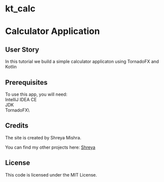 # kt_calc


# Calculator Application
## User Story
In this tutorial we build a simple calculator applicaton using TornadoFX and Kotlin

## Prerequisites
To use this app, you will need:\
IntelliJ IDEA CE \
JDK \
TornadoFX\

## Credits 
The site is created by Shreya Mishra.
 
You can find my other projects here:  [Shreya](https://github.com/shreyamishra9618)

## License
This code is licensed under the MIT License.
